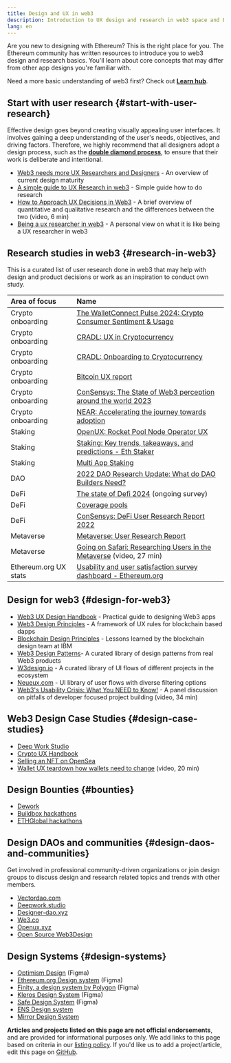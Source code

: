 ```yaml
---
title: Design and UX in web3
description: Introduction to UX design and research in web3 space and Ethereum
lang: en
---
```


Are you new to designing with Ethereum? This is the right place for you. The Ethereum community has written resources to introduce you to web3 design and research basics. You'll learn about core concepts that may differ from other app designs you're familiar with.

Need a more basic understanding of web3 first? Check out [**Learn hub**](/learn/).

## Start with user research {#start-with-user-research}

Effective design goes beyond creating visually appealing user interfaces. It involves gaining a deep understanding of the user's needs, objectives, and driving factors. Therefore, we highly recommend that all designers adopt a design process, such as the [**double diamond process**](<https://en.wikipedia.org/wiki/Double_Diamond_(design_process_model)>), to ensure that their work is deliberate and intentional.

- [Web3 needs more UX Researchers and Designers](https://blog.akasha.org/akasha-conversations-9-web3-needs-more-ux-researchers-and-designers) - An overview of current design maturity
- [A simple guide to UX Research in web3](https://uxplanet.org/a-complete-guide-to-ux-research-for-web-3-0-products-d6bead20ebb1) - Simple guide how to do research
- [How to Approach UX Decisions in Web3](https://archive.devcon.org/archive/watch/6/data-empathy-how-to-approach-ux-decisions-in-web3/) - A brief overview of quantitative and qualitative research and the differences between the two (video, 6 min)
- [Being a ux researcher in web3](https://medium.com/@georgia.rakusen/what-its-like-being-a-user-researcher-in-web3-6a4bcc096849) - A personal view on what it is like being a UX researcher in web3

## Research studies in web3 {#research-in-web3}

This is a curated list of user research done in web3 that may help with design and product decisions or work as an inspiration to conduct own study.

| Area of focus                                           | Name                                                                                                                                                                               |
| :------------------------------------------------------ | :--------------------------------------------------------------------------------------------------------------------------------------------------------------------------------- |                                         
| <Badge colorScheme="green">Crypto onboarding</Badge>    | [The WalletConnect Pulse 2024: Crypto Consumer Sentiment & Usage](https://walletconnect.com/pulse-2024-crypto-consumer-report)                                                |
| <Badge colorScheme="green">Crypto onboarding</Badge>    | [CRADL: UX in Cryptocurrency](https://docs.google.com/presentation/d/1s2OPSH5sMJzxRYaJSSRTe8W2iIoZx0PseIV-WeZWD1s/edit?usp=sharing)                                                |
| <Badge colorScheme="green">Crypto onboarding</Badge>    | [CRADL: Onboarding to Cryptocurrency](https://docs.google.com/presentation/d/1R9nFuzA-R6SxaGCKhoMbE4Vxe0JxQSTiHXind3LVq_w/edit?usp=sharing)                                        |
| <Badge colorScheme="green">Crypto onboarding</Badge>    | [Bitcoin UX report](https://github.com/patestevao/BitcoinUX-report/blob/master/report.md)                                                                                          |
| <Badge colorScheme="green">Crypto onboarding</Badge>    | [ConSensys: The State of Web3 perception around the world 2023](https://consensys.io/insight-report/web3-and-crypto-global-survey-2023)                                            |
| <Badge colorScheme="green">Crypto onboarding</Badge>    | [NEAR: Accelerating the journey towards adoption](https://drive.google.com/file/d/1VuaQP4QSaQxR5ddQKTMGI0b0rWdP7uGn/view)                                                          |
| <Badge colorScheme="purple">Staking</Badge>             | [OpenUX: Rocket Pool Node Operator UX](https://storage.googleapis.com/rocketpool/RocketPool-NodeOperator-UX-Report-Jan-2024.pdf)         |
| <Badge colorScheme="purple">Staking</Badge>             | [Staking: Key trends, takeaways, and predictions - Eth Staker](https://lookerstudio.google.com/u/0/reporting/cafcee00-e1af-4148-bae8-442a88ac75fa/page/p_ja2srdhh2c?s=hmbTWDh9hJo) |
| <Badge colorScheme="purple">Staking</Badge>             | [Multi App Staking](<https://github.com/threshold-network/UX-User-Research/blob/main/Multi-App%20Staking%20(MAS)/iterative-user-study/MAS%20Iterative%20User%20Study.pdf>)         |
| <Badge colorScheme="red">DAO</Badge>                    | [2022 DAO Research Update: What do DAO Builders Need?](https://blog.aragon.org/2022-dao-research-update/)                                                                          |
| <Badge colorScheme="pink">DeFi</Badge>                  | [The state of Defi 2024](https://stateofdefi.org/) (ongoing survey)                                                                                                                                |
| <Badge colorScheme="pink">DeFi</Badge>                  | [Coverage pools](https://github.com/threshold-network/UX-User-Research/tree/main/Keep%20Coverage%20Pool)                                                                           |
| <Badge colorScheme="pink">DeFi</Badge>                  | [ConSensys: DeFi User Research Report 2022](https://cdn2.hubspot.net/hubfs/4795067/ConsenSys%20Codefi-Defi%20User%20ResearchReport.pdf)                                            |
| <Badge colorScheme="gray">Metaverse</Badge>             | [Metaverse: User Research Report](https://www.politico.com/f/?id=00000187-7685-d820-a7e7-7e85d1420000)                                                                             |
| <Badge colorScheme="gray">Metaverse</Badge>             | [Going on Safari: Researching Users in the Metaverse](https://archive.devcon.org/archive/watch/6/going-on-safari-researching-users-in-the-metaverse/?tab=YouTube) (video, 27 min)  |
| <Badge colorScheme="blue">Ethereum.org UX stats</Badge> | [Usability and user satisfaction survey dashboard - Ethereum.org](https://lookerstudio.google.com/reporting/0a189a7c-a890-40db-a5c6-009db52c81c9)                                  |

## Design for web3 {#design-for-web3}

- [Web3 UX Design Handbook](https://web3ux.design/) - Practical guide to designing Web3 apps
- [Web3 Design Principles](https://medium.com/@lyricalpolymath/web3-design-principles-f21db2f240c1) - A framework of UX rules for blockchain based dapps
- [Blockchain Design Principles](https://medium.com/design-ibm/blockchain-design-principles-599c5c067b6e) - Lessons learned by the blockchain design team at IBM
- [Web3 Design Patterns](https://www.web3designpatterns.io/)- A curated library of design patterns from real Web3 products
- [W3design.io](https://w3design.io/) - A curated library of UI flows of different projects in the ecosystem
- [Neueux.com](https://neueux.com/apps) - UI library of user flows with diverse filtering options
- [Web3's Usability Crisis: What You NEED to Know!](https://www.youtube.com/watch?v=oBSXT_6YDzg) - A panel discussion on pitfalls of developer focused project building (video, 34 min)

## Web3 Design Case Studies {#design-case-studies}

- [Deep Work Studio](https://deepwork.studio/case-studies/)
- [Crypto UX Handbook](https://www.cryptouxhandbook.com/)
- [Selling an NFT on OpenSea](https://builtformars.com/case-studies/opensea)
- [Wallet UX teardown how wallets need to change](https://www.youtube.com/watch?v=oTpuxYj8JWI&ab_channel=ETHDenver) (video, 20 min)

## Design Bounties {#bounties}

- [Dework](https://app.dework.xyz/bounties)
- [Buildbox hackathons](https://app.buidlbox.io/)
- [ETHGlobal hackathons](https://ethglobal.com/)

## Design DAOs and communities {#design-daos-and-communities}

Get involved in professional community-driven organizations or join design groups to discuss design and research related topics and trends with other members.

- [Vectordao.com](https://vectordao.com/)
- [Deepwork.studio](https://www.deepwork.studio/)
- [Designer-dao.xyz](https://www.designer-dao.xyz/)
- [We3.co](https://we3.co/)
- [Openux.xyz](https://openux.xyz/)
- [Open Source Web3Design](https://www.web3designers.org/)

## Design Systems {#design-systems}

- [Optimism Design](https://www.figma.com/@optimism) (Figma)
- [Ethereum.org Design system](https://www.figma.com/@ethdotorg) (Figma)
- [Finity, a design system by Polygon](https://www.figma.com/community/file/1073921725197233598/finity-design-system) (Figma)
- [Kleros Design System](https://www.figma.com/community/file/999852250110186964/kleros-design-system) (Figma)
- [Safe Design System](https://www.figma.com/community/file/1337417127407098506/safe-design-system) (Figma)
- [ENS Design system](https://thorin.ens.domains/)
- [Mirror Design System](https://degen-xyz.vercel.app/)

**Articles and projects listed on this page are not official endorsements**, and are provided for informational purposes only.
We add links to this page based on criteria in our [listing policy](/contributing/design/adding-design-resources). If you'd like us to add a project/article, edit this page on [GitHub](https://github.com/ethereum/ethereum-org-website/blob/dev/public/content/developers/docs/design-and-ux/index.md).
